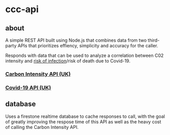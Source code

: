 # ccc-api

## about

A simple REST API built using Node.js that combines data from two third-party APIs that prioritizes effiency, simplicity and accuracy for the caller.

Responds with data that can be used to analyze a correlation between C02 intensity and [risk of infection](https://cires.colorado.edu/news/carbon-dioxide-levels-reflect-covid-risk)/risk of death due to Covid-19.

### [Carbon Intensity API (UK)](https://carbon-intensity.github.io/api-definitions/#carbon-intensity-api-v2-0-0)
### [Covid-19 API (UK)](https://coronavirus.data.gov.uk/details/developers-guide/generic-api)

## database

Uses a firestone realtime database to cache responses to call, with the goal of greatly improving the respose time of this API as well as the heavy cost of calling the Carbon Intensity API.
